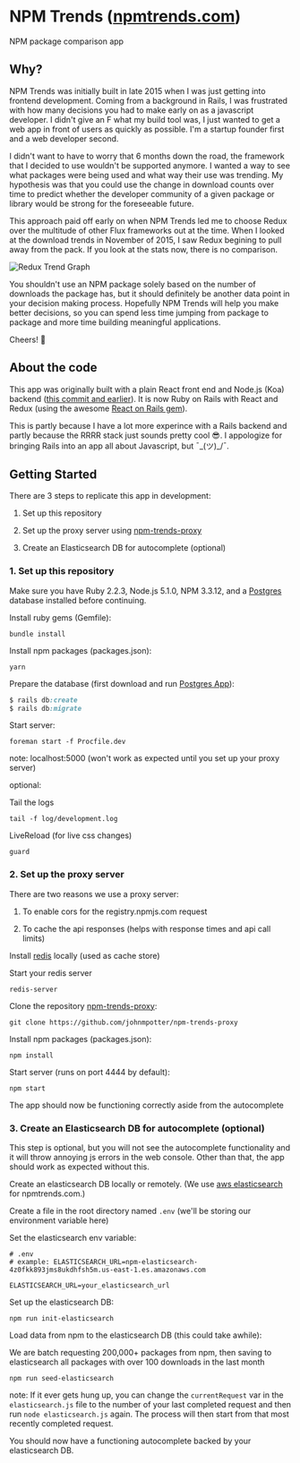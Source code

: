# NPM Trends ([npmtrends.com](http://www.npmtrends.com))
NPM package comparison app 

## Why?

NPM Trends was initially built in late 2015 when I was just getting into frontend development. Coming from a background in Rails, I was frustrated with how many decisions you had to make early on as a javascript developer. I didn't give an F what my build tool was, I just wanted to get a web app in front of users as quickly as possible. I'm a startup founder first and a web developer second. 

I didn't want to have to worry that 6 months down the road, the framework that I decided to use wouldn't be supported anymore. I wanted a way to see what packages were being used and what way their use was trending. My hypothesis was that you could use the change in download counts over time to predict whether the developer community of a given package or library would be strong for the foreseeable future.

This approach paid off early on when NPM Trends led me to choose Redux over the multitude of other Flux frameworks out at the time. When I looked at the download trends in November of 2015, I saw Redux begining to pull away from the pack. If you look at the stats now, there is no comparison.

![Redux Trend Graph](/app/assets/images/ReduxTrendGraph.png?raw=true)

You shouldn't use an NPM package solely based on the number of downloads the package has, but it should definitely be another data point in your decision making process. Hopefully NPM Trends will help you make better decisions, so you can spend less time jumping from package to package and more time building meaningful applications. 

Cheers! 🍻

## About the code

This app was originally built with a plain React front end and Node.js (Koa) backend ([this commit and earlier](https://github.com/johnmpotter/npm-trends/tree/25792646e9ce9949a9ba07da440e4e188a95e539)). It is now Ruby on Rails with React and Redux (using the awesome [React on Rails gem](https://github.com/shakacode/react_on_rails)). 

This is partly because I have a lot more experince with a Rails backend and partly because the RRRR stack just sounds pretty cool 😎. I appologize for bringing Rails into an app all about Javascript, but ¯\_(ツ)_/¯.


## Getting Started

There are 3 steps to replicate this app in development:

1. Set up this repository

2. Set up the proxy server using [npm-trends-proxy](https://github.com/johnmpotter/npm-trends-proxy)

3. Create an Elasticsearch DB for autocomplete (optional)

### 1. Set up this repository
Make sure you have Ruby 2.2.3, Node.js 5.1.0, NPM 3.3.12, and a [Postgres](https://postgresapp.com/) database installed before continuing.

Install ruby gems (Gemfile):
```
bundle install
```

Install npm packages (packages.json):
```
yarn
```

Prepare the database (first download and run [Postgres App](https://postgresapp.com/)):
```ruby
$ rails db:create
$ rails db:migrate
```

Start server:
```
foreman start -f Procfile.dev
```

note: localhost:5000 (won't work as expected until you set up your proxy server)

optional:

Tail the logs
```
tail -f log/development.log
```

LiveReload (for live css changes)
```
guard
```


### 2. Set up the proxy server
There are two reasons we use a proxy server: 

1. To enable cors for the registry.npmjs.com request

2. To cache the api responses (helps with response times and api call limits)

Install [redis](http://redis.io/) locally (used as cache store) 

Start your redis server
```
redis-server
```

Clone the repository [npm-trends-proxy](https://github.com/johnmpotter/npm-trends-proxy):
```
git clone https://github.com/johnmpotter/npm-trends-proxy
```

Install npm packages (packages.json):
```
npm install
```

Start server (runs on port 4444 by default):
``` 
npm start
```

The app should now be functioning correctly aside from the autocomplete


### 3. Create an Elasticsearch DB for autocomplete (optional)

This step is optional, but you will not see the autocomplete functionality and it will throw annoying js errors in the web console. Other than that, the app should work as expected without this.

Create an elasticsearch DB locally or remotely. (We use [aws elasticsearch](https://aws.amazon.com/elasticsearch-service/) for npmtrends.com.)

Create a file in the root directory named `.env` (we'll be storing our environment variable here)

Set the elasticsearch env variable:
```
# .env
# example: ELASTICSEARCH_URL=npm-elasticsearch-4z0fkk893jms8ukdhfsh5m.us-east-1.es.amazonaws.com

ELASTICSEARCH_URL=your_elasticsearch_url
```

Set up the elasticsearch DB:
```
npm run init-elasticsearch
```

Load data from npm to the elasticsearch DB (this could take awhile):

We are batch requesting 200,000+ packages from npm, then saving to elasticsearch all packages with over 100 downloads in the last month 
```
npm run seed-elasticsearch
```
note: If it ever gets hung up, you can change the `currentRequest` var in the `elasticsearch.js` file to the number of your last completed request and then run `node elasticsearch.js` again. The process will then start from that most recently completed request.

You should now have a functioning autocomplete backed by your elasticsearch DB. 

